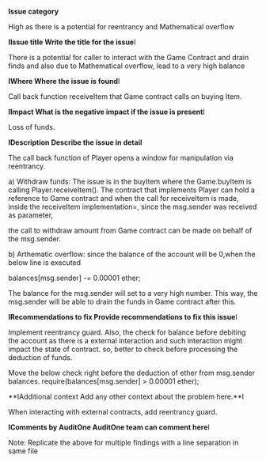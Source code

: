 **Issue category**

High as there is a potential for reentrancy
and Mathematical overflow


**IIssue title Write the title for the issue**I

There is a potential for caller to interact with the Game Contract
and drain finds and also due to Mathematical overflow, lead to a very high balance


**IWhere Where the issue is found**I

Call back function receiveItem that Game contract calls on buying Item.



**IImpact What is the negative impact if the issue is present**I

Loss of funds.

**IDescription Describe the issue in detail**

The call back function of Player opens a window for manipulation via reentrancy.

a) Withdraw funds:
The issue is in the buyItem where the Game.buyItem is calling Player.receiveItem().
The contract that implements Player can hold a reference to Game contract and 
when the call for receiveItem is made, inside the receiveItem implementation=,
since the msg.sender was received as parameter,

the call to withdraw amount from Game contract can be made on behalf of the msg.sender.

b) Arthematic overflow:
since the balance of the account will be 0,when the below line is executed

 balances[msg.sender] -= 0.00001 ether;
 
The balance for the msg.sender will set to a very high number. This way, the msg.sender
will be able to drain the funds in Game contract after this. 


**IRecommendations to fix Provide recommendations to fix this issue**I

Implement reentrancy guard.
Also, the check for balance before debiting the account as there is a external interaction
and such interaction might impact the state of contract. so, better to check before processing the
deduction of funds.

Move the below check right before the deduction of ether from msg.sender balances.
require(balances[msg.sender] > 0.00001 ether);


**IAdditional context Add any other context about the problem here.**I

When interacting with external contracts, add reentrancy guard.

**IComments by AuditOne AuditOne team can comment here**I


Note: Replicate the above for multiple findings with a line separation in same file
